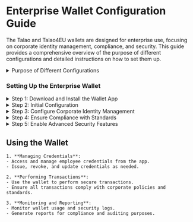 # Enterprise Wallet Configuration Guide 

The Talao and Talao4EU wallets are designed for enterprise use, focusing on corporate identity management, compliance, and security. This guide provides a comprehensive overview of the purpose of different configurations and detailed instructions on how to set them up.

<details>
    <summary>Purpose of Different Configurations</summary>
    
    1. **Corporate Identity Management**:
    - **Purpose**: Manage corporate identities and credentials securely.
    - **Use Case**: Companies can issue, manage, and verify employee credentials, ensuring secure access to corporate resources.
    - **Setup**: Configure the wallet to handle multiple user roles and permissions, and integrate with corporate directories.

    2. **Compliance with Standards**:
    - **Purpose**: Ensure compliance with regulatory standards, particularly for EU-based operations.
    - **Use Case**: Organizations must adhere to regulations such as GDPR and EBSI.
    - **Setup**: Configure the wallet to meet these standards, including data protection and verification processes.

    3. **Advanced Security Features**:
    - **Purpose**: Provide high-level security for corporate data and transactions.
    - **Use Case**: Protect sensitive corporate information and prevent unauthorized access.
    - **Setup**: Enable features such as two-factor authentication, encryption, and secure communication protocols.
</details>


### Setting Up the Enterprise Wallet

<details>
    <summary>Step 1: Download and Install the Wallet App</summary>
    
    - **Talao Wallet**: Available on [App Store](https://www.apple.com/app-store/) and [Google Play](https://play.google.com/store).
    - **Talao4EU Wallet**: Ensure you have the latest version compatible with EU standards.
</details>

<details>
    <summary>Step 2: Initial Configuration</summary>
    
    1. **Launch the App**:
    - Open the Talao or Talao4EU app on your device.

    2. **User Registration**:
    - Enter your email and password to create a new account.
    - Verify your email through the link sent to your inbox.

    3. **Login**:
    - Use your registered email and password to log in.
</details>

<details>
    <summary>Step 3: Configure Corporate Identity Management</summary>
    
    1. **Access Settings**:
    - Navigate to the settings menu within the app.
    - Select "Corporate Identity Management".

    2. **Add Employees**:
    - Use the "Add Employee" function to register employees.
    - Assign roles and permissions to each employee.

    3. **Issue Credentials**:
    - Issue digital credentials to employees for secure access to corporate resources.
</details>

<details>
    <summary>Step 4: Ensure Compliance with Standards</summary>
    
    1. **Access Compliance Settings**:
    - Go to the "Compliance" section in the settings menu.
    - Select the relevant standards (e.g., GDPR, EBSI).

    2. **Configure Data Protection**:
    - Enable encryption and secure data storage options.
    - Set up data access controls and audit logs.

    3. **Verification Processes**:
    - Configure verification processes to comply with standards.
    - Enable features such as document verification and identity proofing.
</details>

<details>
    <summary>Step 5: Enable Advanced Security Features</summary>
    
    1. **Access Security Settings**:
    - Navigate to the "Security" section in the settings menu.

    2. **Two-Factor Authentication**:
    - Enable two-factor authentication for all users.
    - Choose the preferred method (e.g., SMS, email, authenticator apps).

    3. **Encryption**:
    - Enable encryption for data at rest and in transit.
    - Ensure all communication is secured with HTTPS/TLS.

    4. **Secure Communication**:
    - Enable secure communication protocols.
    - Configure settings for secure messaging and data sharing.
</details>

## Using the Wallet
    
    1. **Managing Credentials**:
    - Access and manage employee credentials from the app.
    - Issue, revoke, and update credentials as needed.

    2. **Performing Transactions**:
    - Use the wallet to perform secure transactions.
    - Ensure all transactions comply with corporate policies and standards.

    3. **Monitoring and Reporting**:
    - Monitor wallet usage and security logs.
    - Generate reports for compliance and auditing purposes.
